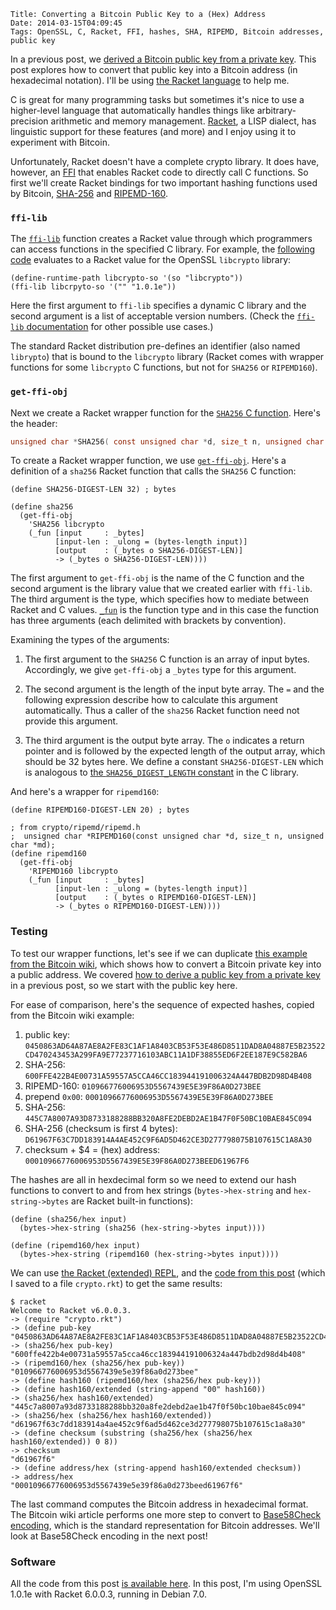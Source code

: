     Title: Converting a Bitcoin Public Key to a (Hex) Address
    Date: 2014-03-15T04:09:45
    Tags: OpenSSL, C, Racket, FFI, hashes, SHA, RIPEMD, Bitcoin addresses, public key

In a previous post, we
[derived a Bitcoin public key from a private key][lit:pubfrompriv]. This
post explores how to convert that public key into a Bitcoin address
(in hexadecimal notation). I'll be using
[the Racket language](http://racket-lang.org) to help me.

<!-- more -->

C is great for many programming tasks but sometimes it's nice to use a
higher-level language that automatically handles things like
arbitrary-precision arithmetic and memory
management. [Racket](http://racket-lang.org), a LISP dialect, has
linguistic support for these features (and more) and I enjoy using it
to experiment with Bitcoin. 

Unfortunately, Racket doesn't have a complete crypto library. It does
have, however, an [FFI][racketffi] that enables Racket code to
directly call C functions. So first we'll create Racket bindings for
two important hashing functions used by Bitcoin, [SHA-256][wiki:sha]
and [RIPEMD-160][wiki:ripemd].

[racketffi]: http://docs.racket-lang.org/foreign/index.html "Racket FFI"
[wiki:sha]: http://en.wikipedia.org/wiki/SHA-2 "Wikipedia: SHA-2"
[wiki:ripemd]: http://en.wikipedia.org/wiki/RIPEMD "Wikipedia: RIPEMD"

### `ffi-lib` ###

The [`ffi-lib`][racket:ffilib] function creates a Racket value through
which programmers can access functions in the specified C library. For
example, the [following code](pltgit:libcrypto) evaluates to a Racket
value for the OpenSSL `libcrypto` library:

```racket
(define-runtime-path libcrypto-so '(so "libcrypto"))
(ffi-lib libcrpyto-so '("" "1.0.1e"))
```

Here the first argument to `ffi-lib` specifies a dynamic C library and
the second argument is a list of acceptable version numbers. (Check
the [`ffi-lib` documentation][racket:ffilib] for other possible use
cases.)

The standard Racket distribution pre-defines an identifier (also named
`librypto`) that is bound to the `libcrypto` library (Racket comes
with wrapper functions for some `libcrypto` C functions, but not for
`SHA256` or `RIPEMD160`).

[pltgit:libcrypto]: https://github.com/plt/racket/blob/master/racket/collects/openssl/libcrypto.rkt "Racket source: libcrypto.rkt"
[racket:ffilib]: http://docs.racket-lang.org/foreign/Loading_Foreign_Libraries.html?q=ffi-lib#%28def._%28%28lib._ffi%2Funsafe..rkt%29._ffi-lib%29%29 "Racket docs: ffi-lib"
[plt:libcrypto]: https://github.com/plt/racket/blob/8b4c5d3debbe41c90e37e5ffdc55fb8ab3635f92/racket/collects/openssl/libcrypto.rkt "Racket source: openssl/libcrypto.rkt"

### `get-ffi-obj` ###

Next we create a Racket wrapper function for the
[`SHA256` C function][openssl:sha256]. Here's the header:

```C
unsigned char *SHA256( const unsigned char *d, size_t n, unsigned char *md );
```

To create a Racket wrapper function, we use
[`get-ffi-obj`][racket:getffiobj]. Here's a definition of a
`sha256` Racket function that calls the `SHA256` C function:

```racket
(define SHA256-DIGEST-LEN 32) ; bytes

(define sha256
  (get-ffi-obj
    'SHA256 libcrypto
    (_fun [input     : _bytes]
          [input-len : _ulong = (bytes-length input)]
          [output    : (_bytes o SHA256-DIGEST-LEN)]
          -> (_bytes o SHA256-DIGEST-LEN))))
```

The first argument to `get-ffi-obj` is the name of the C function and
the second argument is the library value that we created earlier with
`ffi-lib`. The third argument is the type, which specifies how to
mediate between Racket and C values. [`_fun`][racket:fun] is the
function type and in this case the function has three arguments
(each delimited with brackets by convention).

Examining the types of the arguments:

1. The first argument to the `SHA256` C function is an array of input
bytes. Accordingly, we give `get-ffi-obj` a `_bytes` type for this
argument.

2. The second argument is the length of the input byte array. The `=`
and the following expression describe how to calculate this argument
automatically. Thus a caller of the `sha256` Racket function need not
provide this argument.

3. The third argument is the output byte array. The `o` indicates a
return pointer and is followed by the expected length of the output
array, which should be 32 bytes here. We define a constant
`SHA256-DIGEST-LEN` which is analogous to
[the `SHA256_DIGEST_LENGTH` constant][openssl:sha256const] in the C
library.

[openssl:sha256]: http://git.openssl.org/gitweb/?p=openssl.git;a=blob;f=crypto/sha/sha.h;h=8a6bf4bbbb1dbef37869fc162ce1c2cacfebeb1d;hb=46ebd9e3bb623d3c15ef2203038956f3f7213620#l155 "OpenSSL source: crypto/sha/sha.h"
[racket:getffiobj]: http://docs.racket-lang.org/foreign/Loading_Foreign_Libraries.html?q=get-ffi-obj#%28def._%28%28lib._ffi%2Funsafe..rkt%29._get-ffi-obj%29%29 "Racket docs: get-ffi-obj"
[racket:fun]: http://docs.racket-lang.org/foreign/foreign_procedures.html?q=_fun#%28form._%28%28lib._ffi%2Funsafe..rkt%29.__fun%29%29 "Racket docs: _fun"
[openssl:sha256const]: http://git.openssl.org/gitweb/?p=openssl.git;a=blob;f=crypto/sha/sha.h;h=8a6bf4bbbb1dbef37869fc162ce1c2cacfebeb1d;hb=46ebd9e3bb623d3c15ef2203038956f3f7213620#l133 "OpenSSL source: crypto/sha/sha.h"

And here's a wrapper for `ripemd160`:

```racket
(define RIPEMD160-DIGEST-LEN 20) ; bytes

; from crypto/ripemd/ripemd.h
;  unsigned char *RIPEMD160(const unsigned char *d, size_t n, unsigned char *md);
(define ripemd160
  (get-ffi-obj
    'RIPEMD160 libcrypto
    (_fun [input     : _bytes]
          [input-len : _ulong = (bytes-length input)]
          [output    : (_bytes o RIPEMD160-DIGEST-LEN)]
          -> (_bytes o RIPEMD160-DIGEST-LEN))))
```

### Testing ###

To test our wrapper functions, let's see if we can duplicate
[this example from the Bitcoin wiki][bwiki], which shows how to
convert a Bitcoin private key into a public address. We covered
[how to derive a public key from a private key][lit:pubfrompriv] in
a previous post, so we start with the public key here.

[bwiki]: https://en.bitcoin.it/wiki/Technical_background_of_version_1_Bitcoin_addresses "Bitcoin Wiki: Technical background of version 1 Bitcoin addresses"
[lit:pubfrompriv]: http://www.lostintransaction.com/blog/2014/03/14/deriving-a-bitcoin-public-key-from-a-private-key/ "Deriving a Bitcoin Public Key From a Private Key"

For ease of comparison, here's the sequence of expected hashes, copied
from the Bitcoin wiki example:

1. public key: `0450863AD64A87AE8A2FE83C1AF1A8403CB53F53E486D8511DAD8A04887E5B23522CD470243453A299FA9E77237716103ABC11A1DF38855ED6F2EE187E9C582BA6`
2. SHA-256: `600FFE422B4E00731A59557A5CCA46CC183944191006324A447BDB2D98D4B408`
3. RIPEMD-160: `010966776006953D5567439E5E39F86A0D273BEE`
4. prepend `0x00`: `00010966776006953D5567439E5E39F86A0D273BEE`
5. SHA-256: `445C7A8007A93D8733188288BB320A8FE2DEBD2AE1B47F0F50BC10BAE845C094`
6. SHA-256 (checksum is first 4 bytes): `D61967F63C7DD183914A4AE452C9F6AD5D462CE3D277798075B107615C1A8A30`
7. checksum + $4 = (hex) address: `00010966776006953D5567439E5E39F86A0D273BEED61967F6`

The hashes are all in hexdecimal form so we need to extend our hash
functions to convert to and from hex strings (`bytes->hex-string` and
`hex-string->bytes` are Racket built-in functions):

```racket
(define (sha256/hex input)
  (bytes->hex-string (sha256 (hex-string->bytes input))))
  
(define (ripemd160/hex input)
  (bytes->hex-string (ripemd160 (hex-string->bytes input))))
```

We can use [the Racket (extended) REPL][racket:xrepl], and the
[code from this post](http://www.lostintransaction.com/code/crypto.rkt)
(which I saved to a file `crypto.rkt`) to get the same results:

[racket:repl]: http://docs.racket-lang.org/guide/intro.html?q=repl#%28tech._repl%29 "Interacting with Racket"
[racket:xrepl]: http://docs.racket-lang.org/xrepl/index.html "XREPL"

    $ racket
	Welcome to Racket v6.0.0.3.
	-> (require "crypto.rkt")
	-> (define pub-key "0450863AD64A87AE8A2FE83C1AF1A8403CB53F53E486D8511DAD8A04887E5B23522CD470243453A299FA9E77237716103ABC11A1DF38855ED6F2EE187E9C582BA6")
	-> (sha256/hex pub-key)
	"600ffe422b4e00731a59557a5cca46cc183944191006324a447bdb2d98d4b408"
	-> (ripemd160/hex (sha256/hex pub-key))
	"010966776006953d5567439e5e39f86a0d273bee"
	-> (define hash160 (ripemd160/hex (sha256/hex pub-key)))
	-> (define hash160/extended (string-append "00" hash160))
	-> (sha256/hex hash160/extended)
	"445c7a8007a93d8733188288bb320a8fe2debd2ae1b47f0f50bc10bae845c094"
	-> (sha256/hex (sha256/hex hash160/extended))
	"d61967f63c7dd183914a4ae452c9f6ad5d462ce3d277798075b107615c1a8a30"
	-> (define checksum (substring (sha256/hex (sha256/hex hash160/extended)) 0 8))
	-> checksum
	"d61967f6"
	-> (define address/hex (string-append hash160/extended checksum))
	-> address/hex
	"00010966776006953d5567439e5e39f86a0d273beed61967f6"
	   
The last command computes the Bitcoin address in hexadecimal
format. The Bitcoin wiki article performs one more step to convert to
[Base58Check encoding][bwiki:b58], which is the standard
representation for Bitcoin addresses. We'll look at Base58Check
encoding in the next post!

[bwiki:b58]: https://en.bitcoin.it/wiki/Base58Check_encoding "Bitcoin wiki: Base58Check encoding"

### Software ###

All the code from this post
[is available here](http://www.lostintransaction.com/code/crypto.rkt).
In this post, I'm using OpenSSL 1.0.1e with Racket 6.0.0.3, running in
Debian 7.0.
